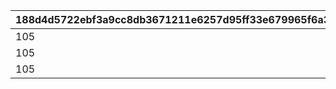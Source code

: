 |188d4d5722ebf3a9cc8db3671211e6257d95ff33e679965f6a3e7946604105f1|ebf1cd5d20265a19f4d349ded271757c1f81a3e7146ba1c770a0ddeafc70bc30|a08a8bc95c92734b1c457a2dea1cf4b4b6fed1445e8f180bc9b621badc0a42cf|
| --- | --- | --- |
|105|120|1|
|105|120|2|
|105|120|3|